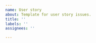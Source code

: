 ```yaml
---
name: User story
about: Template for user story issues.
title: ''
labels: ''
assignees: ''

---
```




